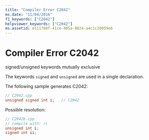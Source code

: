 ```yaml
---
title: "Compiler Error C2042"
ms.date: "11/04/2016"
f1_keywords: ["C2042"]
helpviewer_keywords: ["C2042"]
ms.assetid: e111788f-41ce-405a-9824-a4c1c26059e6
---
```

# Compiler Error C2042

signed/unsigned keywords mutually exclusive

The keywords `signed` and `unsigned` are used in a single declaration.

The following sample generates C2042:

```cpp
// C2042.cpp
unsigned signed int i;   // C2042
```

Possible resolution:

```cpp
// C2042b.cpp
// compile with: /c
unsigned int i;
signed int ii;
```
